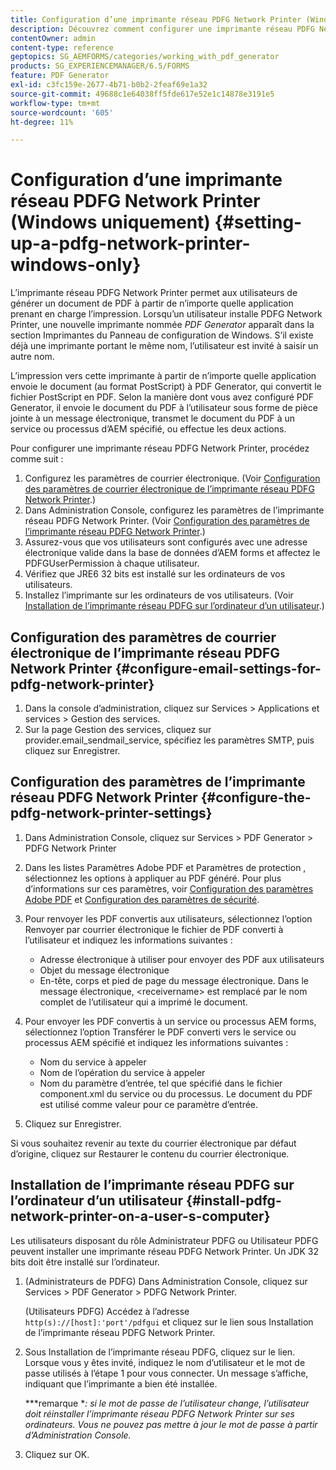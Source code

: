 ```yaml
---
title: Configuration d’une imprimante réseau PDFG Network Printer (Windows uniquement)
description: Découvrez comment configurer une imprimante réseau PDFG Network Printer ( Windows uniquement )
contentOwner: admin
content-type: reference
geptopics: SG_AEMFORMS/categories/working_with_pdf_generator
products: SG_EXPERIENCEMANAGER/6.5/FORMS
feature: PDF Generator
exl-id: c3fc159e-2677-4b71-b0b2-2feaf69e1a32
source-git-commit: 49688c1e64038ff5fde617e52e1c14878e3191e5
workflow-type: tm+mt
source-wordcount: '605'
ht-degree: 11%

---
```


# Configuration d’une imprimante réseau PDFG Network Printer (Windows uniquement) {#setting-up-a-pdfg-network-printer-windows-only}

L’imprimante réseau PDFG Network Printer permet aux utilisateurs de générer un document de PDF à partir de n’importe quelle application prenant en charge l’impression. Lorsqu’un utilisateur installe PDFG Network Printer, une nouvelle imprimante nommée *PDF Generator* apparaît dans la section Imprimantes du Panneau de configuration de Windows. S’il existe déjà une imprimante portant le même nom, l’utilisateur est invité à saisir un autre nom.

L’impression vers cette imprimante à partir de n’importe quelle application envoie le document (au format PostScript) à PDF Generator, qui convertit le fichier PostScript en PDF. Selon la manière dont vous avez configuré PDF Generator, il envoie le document du PDF à l’utilisateur sous forme de pièce jointe à un message électronique, transmet le document du PDF à un service ou processus d’AEM spécifié, ou effectue les deux actions.

Pour configurer une imprimante réseau PDFG Network Printer, procédez comme suit :

1. Configurez les paramètres de courrier électronique. (Voir [Configuration des paramètres de courrier électronique de l’imprimante réseau PDFG Network Printer](setting-pdfg-network-printer-windows.md#configure-email-settings-for-pdfg-network-printer).)
1. Dans Administration Console, configurez les paramètres de l’imprimante réseau PDFG Network Printer. (Voir [Configuration des paramètres de l’imprimante réseau PDFG Network Printer](setting-pdfg-network-printer-windows.md#configure-the-pdfg-network-printer-settings).)
1. Assurez-vous que vos utilisateurs sont configurés avec une adresse électronique valide dans la base de données d’AEM forms et affectez le PDFGUserPermission à chaque utilisateur. <!-- Fix broken link See Setting up and organizing users -->
1. Vérifiez que JRE6 32 bits est installé sur les ordinateurs de vos utilisateurs.
1. Installez l’imprimante sur les ordinateurs de vos utilisateurs. (Voir [Installation de l’imprimante réseau PDFG sur l’ordinateur d’un utilisateur](setting-pdfg-network-printer-windows.md#install-pdfg-network-printer-on-a-user-s-computer).)

## Configuration des paramètres de courrier électronique de l’imprimante réseau PDFG Network Printer {#configure-email-settings-for-pdfg-network-printer}

1. Dans la console d’administration, cliquez sur Services > Applications et services > Gestion des services.
1. Sur la page Gestion des services, cliquez sur provider.email_sendmail_service, spécifiez les paramètres SMTP, puis cliquez sur Enregistrer.

## Configuration des paramètres de l’imprimante réseau PDFG Network Printer {#configure-the-pdfg-network-printer-settings}

1. Dans Administration Console, cliquez sur Services > PDF Generator > PDFG Network Printer
1. Dans les listes Paramètres Adobe PDF et Paramètres de protection , sélectionnez les options à appliquer au PDF généré. Pour plus d’informations sur ces paramètres, voir [Configuration des paramètres Adobe PDF](/help/forms/using/admin-help/configuring-pdf-settings.md#configuring-adobe-pdf-settings) et [Configuration des paramètres de sécurité](/help/forms/using/admin-help/configuring-security-settings.md#configuring-security-settings).
1. Pour renvoyer les PDF convertis aux utilisateurs, sélectionnez l’option Renvoyer par courrier électronique le fichier de PDF converti à l’utilisateur et indiquez les informations suivantes :

   * Adresse électronique à utiliser pour envoyer des PDF aux utilisateurs
   * Objet du message électronique
   * En-tête, corps et pied de page du message électronique. Dans le message électronique, &lt;receivername> est remplacé par le nom complet de l’utilisateur qui a imprimé le document.

1. Pour envoyer les PDF convertis à un service ou processus AEM forms, sélectionnez l’option Transférer le PDF converti vers le service ou processus AEM spécifié et indiquez les informations suivantes :

   * Nom du service à appeler
   * Nom de l’opération du service à appeler
   * Nom du paramètre d’entrée, tel que spécifié dans le fichier component.xml du service ou du processus. Le document du PDF est utilisé comme valeur pour ce paramètre d’entrée.

1. Cliquez sur Enregistrer.

Si vous souhaitez revenir au texte du courrier électronique par défaut d’origine, cliquez sur Restaurer le contenu du courrier électronique.

## Installation de l’imprimante réseau PDFG sur l’ordinateur d’un utilisateur {#install-pdfg-network-printer-on-a-user-s-computer}

Les utilisateurs disposant du rôle Administrateur PDFG ou Utilisateur PDFG peuvent installer une imprimante réseau PDFG Network Printer. Un JDK 32 bits doit être installé sur l’ordinateur.

1. (Administrateurs de PDFG) Dans Administration Console, cliquez sur Services > PDF Generator > PDFG Network Printer.

   (Utilisateurs PDFG) Accédez à lʼadresse `http(s)://[host]:'port'/pdfgui` et cliquez sur le lien sous Installation de l’imprimante réseau PDFG Network Printer.

1. Sous Installation de l’imprimante réseau PDFG, cliquez sur le lien. Lorsque vous y êtes invité, indiquez le nom d’utilisateur et le mot de passe utilisés à l’étape 1 pour vous connecter. Un message s’affiche, indiquant que l’imprimante a bien été installée.

   ***remarque **: si le mot de passe de l’utilisateur change, l’utilisateur doit réinstaller l’imprimante réseau PDFG Network Printer sur ses ordinateurs. Vous ne pouvez pas mettre à jour le mot de passe à partir d’Administration Console.*

1. Cliquez sur OK.
